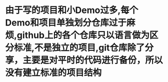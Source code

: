 # 由于写的项目和小Demo过多,每个Demo和项目单独划分仓库过于麻烦,github上的各个仓库只以语言做为区分标准,不是独立的项目,git仓库除了分享，主要是对平时的代码进行备份，所以没有建立标准的项目结构
